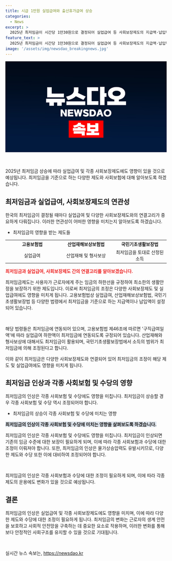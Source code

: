 ```yaml
---
title: 시급 1만원 실업급여와 출산휴가급여 상승
categories:
  - News
excerpt: >
  2025년 최저임금이 시간당 1만30원으로 결정되어 실업급여 등 사회보장제도의 지급액·납입액도 상승했다. 고용노동부에 따르면 최저임금의 상승은 각종 사회보장제도뿐 아니라 근로자 인건비 지출 등 정부 정책에도 영향을 미치고 있다. 최저임금은 고용보험, 산업재해보상, 국민기초생활보장법뿐만 아니라 감염병 관리법, 대·중소기업 상생협력 촉진법 등에서도 기준으로 삼기 때문에 물가상승압력도 높아지고 있다.
feature_text: >
  2025년 최저임금이 시간당 1만30원으로 결정되어 실업급여 등 사회보장제도의 지급액·납입액도 상승했다. 고용노동부에 따르면 최저임금의 상승은 각종 사회보장제도뿐 아니라 근로자 인건비 지출 등 정부 정책에도 영향을 미치고 있다. 최저임금은 고용보험, 산업재해보상, 국민기초생활보장법뿐만 아니라 감염병 관리법, 대·중소기업 상생협력 촉진법 등에서도 기준으로 삼기 때문에 물가상승압력도 높아지고 있다.
image: '/assets/img/newsdao_breakingnews.jpg'
---
```


<p><img src="/assets/img/newsdao_breakingnews.jpg" alt="ranknews 속보" /></p>

<p data-ke-size="size16">&nbsp;</p>

<p>2025년 최저임금 상승에 따라 실업급여 및 각종 사회보장제도에도 영향이 있을 것으로 예상됩니다. 최저임금을 기준으로 하는 다양한 제도와 사회보험에 대해 알아보도록 하겠습니다.</p>

<h2 data-ke-size="size26">최저임금과 실업급여, 사회보장제도의 연관성</h2>

<p>한국의 최저임금이 결정될 때마다 실업급여 및 다양한 사회보장제도와의 연결고리가 중요하게 다뤄집니다. 이러한 연관성이 어떠한 영향을 미치는지 알아보도록 하겠습니다.</p>

<ul>
  <li>최저임금의 영향을 받는 제도들</li>
</ul>

<table>
    <colgroup>
      <col width="33.3%">
      <col width="33.3%">
      <col width="33.3%">
    </colgroup>
    <tr>
        <td style="text-align: center; height: 17px;"><b>고용보험법</b></td>
        <td style="text-align: center; height: 17px;"><b>산업재해보상보험법</b></td>
        <td style="text-align: center; height: 17px;"><b>국민기초생활보장법</b></td>
    </tr>
    <tr>
        <td style="text-align: center; height: 17px;">실업급여</td>
        <td style="text-align: center; height: 17px;">산업재해 및 형사보상</td>
        <td style="text-align: center; height: 17px;">최저임금을 토대로 산정된 소득</td>
    </tr>
</table>

<p><b><span style="color: #ee2323;">최저임금과 실업급여, 사회보장제도 간의 연결고리를 알아보겠습니다.</span></b></p>

<p>최저임금제도는 사용자가 근로자에게 주는 임금의 하한선을 규정하여 최소한의 생활안정을 보장하기 위한 제도입니다. 이로써 최저임금의 조정은 다양한 사회보장제도 및 실업급여에도 영향을 미치게 됩니다. 고용보험법상 실업급여, 산업재해보상보험법, 국민기초생활보장법 등 다양한 법령에서 최저임금을 기준으로 하는 지급액이나 납입액이 설정되어 있습니다.</p>

<p data-ke-size="size16">&nbsp;</p>

<p>해당 법령들은 최저임금에 연동되어 있으며, 고용보험법 제46조에 따르면 '구직급여일액'에 따라 실업급여 하한액이 최저임금에 연동되도록 규정되어 있습니다. 산업재해와 형사보상에 대해서도 최저임금이 활용되며, 국민기초생활보장법에서 소득의 범위가 최저임금에 의해 조정된다고 합니다.</p>

<p>이와 같이 최저임금은 다양한 사회보장제도와 연결되어 있어 최저임금의 조정이 해당 제도 및 실업급여에도 영향을 미치게 됩니다.</p>

<h2 data-ke-size="size26">최저임금 인상과 각종 사회보험 및 수당의 영향</h2>

<p>최저임금의 인상은 각종 사회보험 및 수당에도 영향을 미칩니다. 최저임금이 상승할 경우 각종 사회보험 및 수당 역시 조정되어야 합니다.</p>

<ul>
  <li>최저임금의 상승이 각종 사회보험 및 수당에 미치는 영향</li>
</ul>

<p><b><span style="background-color: #21538527;">최저임금의 인상이 각종 사회보험 및 수당에 미치는 영향을 살펴보도록 하겠습니다.</span></b></p>

<p>최저임금의 인상은 각종 사회보험 및 수당에도 영향을 미칩니다. 최저임금이 인상되면 기존의 임금 수준에 대한 보장이 필요하게 되며, 이에 따라 각종 사회보험과 수당에 대한 조정이 이뤄져야 합니다. 또한, 최저임금의 인상은 물가상승압력도 유발시키므로, 다양한 제도와 수당 또한 이에 대비하여 조정되어야 합니다.</p>

<p data-ke-size="size16">&nbsp;</p>

<p>최저임금의 인상은 각종 사회보험과 수당에 대한 조정이 필요하게 되며, 이에 따라 각종 제도의 운용에도 변화가 있을 것으로 예상됩니다.</p>

<h2 data-ke-size="size26">결론</h2>

<p>최저임금의 인상은 실업급여 및 각종 사회보장제도에도 영향을 미치며, 이에 따라 다양한 제도와 수당에 대한 조정이 필요하게 됩니다. 최저임금의 변화는 근로자의 생계 안전을 보호하고 사회적 안전망을 구축하는 데 중요한 요소로 작용하며, 이러한 변화를 통해 보다 안정적인 사회구조를 유지할 수 있을 것으로 기대됩니다.</p>

<p data-ke-size="size16">&nbsp;</p>
실시간 뉴스 속보는, <a href="https://newsdao.kr" rel="dofollow">https://newsdao.kr</a>


